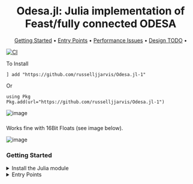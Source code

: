 <h1 align="center">
  Odesa.jl: Julia implementation of Feast/fully connected ODESA
</h1>


<p align="center">
  <a href="#Getting-Started">Getting Started</a> •
  <a href="#Entry-Points">Entry Points</a> •
  <a href="#Performance-Issues">Performance Issues</a> •
  <a href="#Design-TODO">Design TODO</a> •

  
</p>

[![CI](https://github.com/russelljjarvis/Odesa.jl-1/actions/workflows/ci.yml/badge.svg)](https://github.com/russelljjarvis/Odesa.jl-1/actions/workflows/ci.yml)






<!---
For this to work (direct to build status of this repository fork), you would need to fiddle around with manually setting up actions.



--->


To Install

```
] add "https://github.com/russelljjarvis/Odesa.jl-1"
```

Or

```
using Pkg
Pkg.add(url="https://github.com/russelljjarvis/Odesa.jl-1")
```
![image](https://user-images.githubusercontent.com/7786645/228419246-be765377-5d9e-424a-ae5a-1ffe2722eae0.png)

###

Works fine with 16Bit Floats (see image below).

![image](https://user-images.githubusercontent.com/7786645/228737546-f2547327-feed-43e8-ad3e-8d000cfd1b71.png)


### Getting Started

<details>
  <summary>Install the Julia module</summary>
    
This is not yet an official package, so the package would need to be added in developer mode. The short way to do this is as follows:
```
import Pkg
Pkg.add(url="https://github.com/russelljjarvis/Odesa.jl-1.git")
```
or Original:
```  
Pkg.add(url="https://github.com/yeshwanthravitheja/Odesa.jl-1.git")
 ```
or 
```
  
] add https://github.com/russelljjarvis/Odesa.jl-1
```
The long way invovles:
```
git clone https://github.com/russelljjarvis/Odesa.jl-1
```

```
cd Odesa.jl


#### To install Odesa permanently in development mode:

julia
]
(@v1.5) pkg> develop .
```
Or
```
Pkg.develop(PackageSpec(path=pwd()))

```

#### To install Odesa only for one session:

```
julia
import Pkg;Pkg.activate(".")
```

</details>

<details>
<summary>Entry Points</summary>


Experimental build of Odesa in julia
